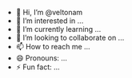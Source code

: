 - 👋 Hi, I’m @veltonam
- 👀 I’m interested in ...
- 🌱 I’m currently learning ...
- 💞️ I’m looking to collaborate on ...
- 📫 How to reach me ...
- 😄 Pronouns: ...
- ⚡ Fun fact: ...

<!---
veltonam/veltonam is a ✨ special ✨ repository because its `README.md` (this file) appears on your GitHub profile.
You can click the Preview link to take a look at your changes.
--->
